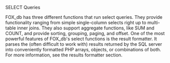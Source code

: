 SELECT Queries

FOX_db has three different functions that run select queries. They provide functionality ranging from simple single-column selects right up to
multi-table inner joins. They also support aggregate functions, like SUM and COUNT, and provide sorting, grouping, paging, and offset.
One of the most powerful features of FOX_db's select functions is the result formatter. It parses the (often difficult to work with) results returned by the SQL server into conveniently formatted PHP arrays, objects, or combinations of both. For more information, see the results formatter section.